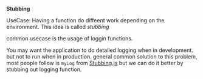 **Stubbing**

UseCase: Having a function do diffeent work depending on the environment. This idea is called *stubbing* 

common usecase is the usage of loggin functions. </br>

You may want the application to do detailed logging when in development.
but not to run when in production. general common solution to this problem, most people follow is ```myLog```  from [Stubbing.js](stubbing.js)
but we can do it better by stubbing out logging function.